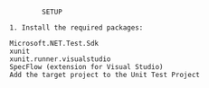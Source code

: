 
            SETUP

    1. Install the required packages:
       
    Microsoft.NET.Test.Sdk
    xunit
    xunit.runner.visualstudio
    SpecFlow (extension for Visual Studio)
    Add the target project to the Unit Test Project
